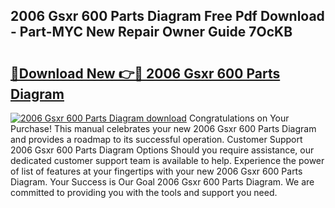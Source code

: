 ## 2006 Gsxr 600 Parts Diagram Free Pdf Download - Part-MYC New Repair Owner Guide 7OcKB

# <h2><a href="http://dfl8v93.blite.top/?on=2006+Gsxr+600+Parts+Diagram">🔗Download New 👉🔴 2006 Gsxr 600 Parts Diagram</a></h2>

[![2006 Gsxr 600 Parts Diagram download](https://i.imgur.com/lujVjoI.png)](http://dfl8v93.blite.top/?on=2006+Gsxr+600+Parts+Diagram)
Congratulations on Your Purchase! This manual celebrates your new 2006 Gsxr 600 Parts Diagram and provides a roadmap to its successful operation. Customer Support 2006 Gsxr 600 Parts Diagram Options Should you require assistance, our dedicated customer support team is available to help. Experience the power of list of features at your fingertips with your new 2006 Gsxr 600 Parts Diagram. Your Success is Our Goal 2006 Gsxr 600 Parts Diagram. We are committed to providing you with the tools and support you need.
